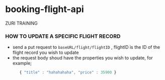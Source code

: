 # booking-flight-api
ZURI TRAINING

### HOW TO UPDATE A SPECIFIC FLIGHT RECORD
+ send a put request to `baseURL/flight/flightID` , flightID is the ID of the flight record you wish to update
+ the request body shoud have the properties you wish to update, for example; 
  ```javascript
     { "title" : "hahahahaha", "price" : 35900 }
  ```
